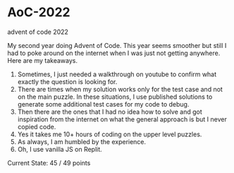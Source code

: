 # AoC-2022
advent of code 2022

My second year doing Advent of Code.  This year seems smoother but still I had to poke around on the internet when I was just not getting anywhere.
Here are my takeaways.
1.  Sometimes, I just needed a walkthrough on youtube to confirm what exactly the question is looking for.
2.  There are times when my solution works only for the test case and not on the main puzzle.  In these situations, I use published solutions to generate
some additional test cases for my code to debug.
3.  Then there are the ones that I had no idea how to solve and got inspiration from the internet on what the general approach is but I never copied code.
4.  Yes it takes me 10+ hours of coding on the upper level puzzles.
5.  As always, I am humbled by the experience.  
6.  Oh, I use vanilla JS on Replit.

Current State: 45 / 49 points
